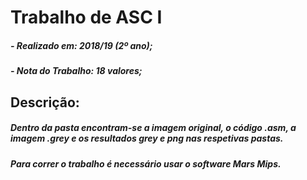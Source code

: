 # Trabalho de ASC I
##### - Realizado em: 2018/19 (2º ano);  
##### - Nota do Trabalho: 18 valores;
## Descrição:

##### Dentro da pasta encontram-se a imagem original, o código .asm, a imagem .grey e os resultados grey e png nas respetivas pastas.  
##### Para correr o trabalho é necessário usar o software Mars Mips.
